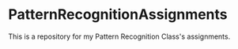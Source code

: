 # PatternRecognitionAssignments
This is a repository for my Pattern Recognition Class's assignments.
